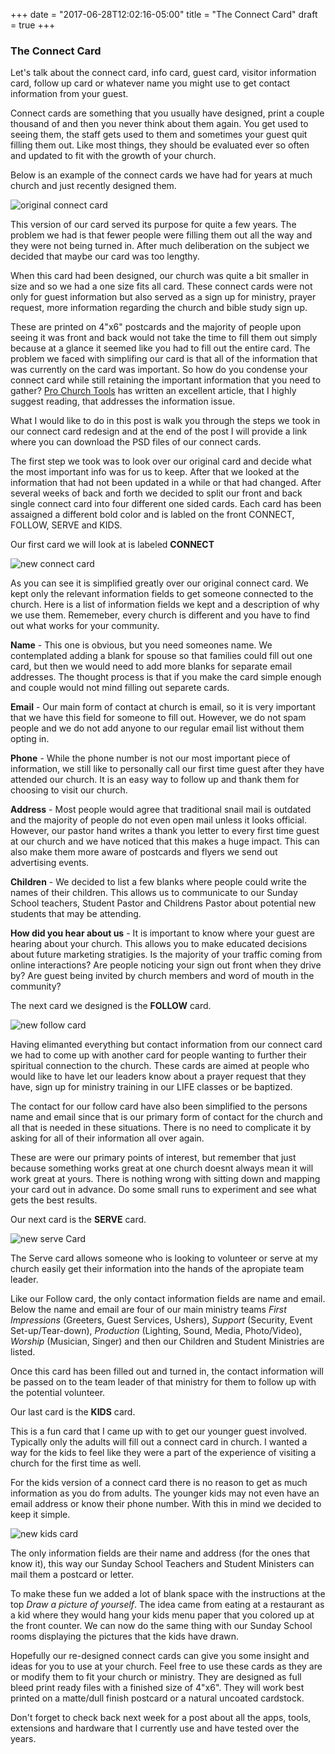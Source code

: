 +++
date = "2017-06-28T12:02:16-05:00"
title = "The Connect Card"
draft = true
+++

### The Connect Card

Let's talk about the connect card, info card, guest card, visitor information card, follow up card or whatever name you might use to get contact information from your guest.

Connect cards are something that you usually have designed, print a couple thousand of and then you never think about them again. You get used to seeing them, the staff gets used to them and sometimes your guest quit filling them out. Like most things, they should be evaluated ever so often and updated to fit with the growth of your church.

Below is an example of the connect cards we have had for years at much church and just recently designed them.

![original connect card](img/connectcardold.jpg)

This version of our card served its purpose for quite a few years. The problem we had is that fewer people were filling them out all the way and they were not being turned in. After much deliberation on the subject we decided that maybe our card was too lengthy.

When this card had been designed, our church was quite a bit smaller in size and so we had a one size fits all card. These connect cards were not only for guest information but also served as a sign up for ministry, prayer request, more information regarding the church and bible study sign up.

These are printed on 4"x6" postcards and the majority of people upon seeing it was front and back would not take the time to fill them out simply because at a glance it seemed like you had to fill out the entire card. The problem we faced with simplifing our card is that all of the information that was currently on the card was important. So how do you condense your connect card while still retaining the important information that you need to gather? [Pro Church Tools](https://prochurchtools.com/perfect-church-connection-card-examples/ "Pro Church Tools") has written an excellent article, that I highly suggest reading, that addresses the information issue.

What I would like to do in this post is walk you through the steps we took in our connect card redesign and at the end of the post I will provide a link where you can download the PSD files of our connect cards.

The first step we took was to look over our original card and decide what the most important info was for us to keep. After that we looked at the information that had not been updated in a while or that had changed. After several weeks of back and forth we decided to split our front and back single connect card into four different one sided cards. Each card has been assaigned a different bold color and is labled on the front CONNECT, FOLLOW, SERVE and KIDS.

Our first card we will look at is labeled **CONNECT**

![new connect card](img/connectcardnew.jpg)

As you can see it is simplified greatly over our original connect card. We kept only the relevant information fields to get someone connected to the church. Here is a list of information fields we kept and a description of why we use them. Rememeber, every church is different and you have to find out what works for your community.

**Name** - This one is obvious, but you need someones name. We contemplated adding a blank for spouse so that families could fill out one card, but then we would need to add more blanks for separate email addresses. The thought process is that if you make the card simple enough and couple would not mind filling out separete cards.

**Email** - Our main form of contact at church is email, so it is very important that we have this field for someone to fill out. However, we do not spam people and we do not add anyone to our regular email list without them opting in.

**Phone** - While the phone number is not our most important piece of information, we still like to personally call our first time guest after they have attended our church. It is an easy way to follow up and thank them for choosing to visit our church.

**Address** - Most people would agree that traditional snail mail is outdated and the majority of people do not even open mail unless it looks official. However, our pastor hand writes a thank you letter to every first time guest at our church and we have noticed that this makes a huge impact. This can also make them more aware of postcards and flyers we send out advertising events.

**Children** - We decided to list a few blanks where people could write the names of their children. This allows us to communicate to our Sunday School teachers, Student Pastor and Childrens Pastor about potential new students that may be attending.

**How did you hear about us** - It is important to know where your guest are hearing about your church. This allows you to make educated decisions about future marketing stratigies. Is the majority of your traffic coming from online interactions? Are people noticing your sign out front when they drive by? Are guest being invited by church members and word of mouth in the community?

The next card we designed is the **FOLLOW** card.

![new follow card](img/connectcardfollow.jpg)

Having elimanted everything but contact information from our connect card we had to come up with another card for people wanting to further their spiritual connection to the church. These cards are aimed at people who would like to have let our leaders know about a prayer request that they have, sign up for ministry training in our LIFE classes or be baptized.

The contact for our follow card have also been simplified to the persons name and email since that is our primary form of contact for the church and all that is needed in these situations. There is no need to complicate it by asking for all of their information all over again.

These are were our primary points of interest, but remember that just because something works great at one church doesnt always mean it will work great at yours. There is nothing wrong with sitting down and mapping your card out in advance. Do some small runs to experiment and see what gets the best results.

Our next card is the **SERVE** card.

![new serve Card](img/connectcardserve.jpg)

The Serve card allows someone who is looking to volunteer or serve at my church easily get their information into the hands of the apropiate team leader.

Like our Follow card, the only contact information fields are name and email. Below the name and email are four of our main ministry teams *First Impressions* (Greeters, Guest Services, Ushers), *Support* (Security, Event Set-up/Tear-down), *Production* (Lighting, Sound, Media, Photo/Video), *Worship* (Musician, Singer) and then our Children and Student Ministries are listed.

Once this card has been filled out and turned in, the contact information will be passed on to the team leader of that ministry for them to follow up with the potential volunteer.

Our last card is the **KIDS** card.

This is a fun card that I came up with to get our younger guest involved. Typically only the adults will fill out a connect card in church. I wanted a way for the kids to feel like they were a part of the experience of visiting a church for the first time as well.

For the kids version of a connect card there is no reason to get as much information as you do from adults. The younger kids may not even have an email address or know their phone number. With this in mind we decided to keep it simple.

![new kids card](img/connectcardkids.jpg)

The only information fields are their name and address (for the ones that know it), this way our Sunday School Teachers and Student Ministers can mail them a postcard or letter.

To make these fun we added a lot of blank space with the instructions at the top *Draw a picture of yourself*. The idea came from eating at a restaurant as a kid where they would hang your kids menu paper that you colored up at the front counter. We can now do the same thing with our Sunday School rooms displaying the pictures that the kids have drawn.

Hopefully our re-designed connect cards can give you some insight and ideas for you to use at your church. Feel free to use these cards as they are or modify them to fit your church or ministry. They are designed as full bleed print ready files with a finished size of 4"x6". They will work best printed on a matte/dull finish postcard or a natural uncoated cardstock.

Don't forget to check back next week for a post about all the apps, tools, extensions and hardware that I currently use and have tested over the years.
